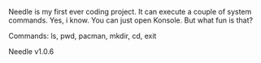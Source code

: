 Needle is my first ever coding project. It can execute a couple of system commands. Yes, i know. You can just open Konsole. But what fun is that?

Commands: ls, pwd, pacman, mkdir, cd, exit

Needle v1.0.6

